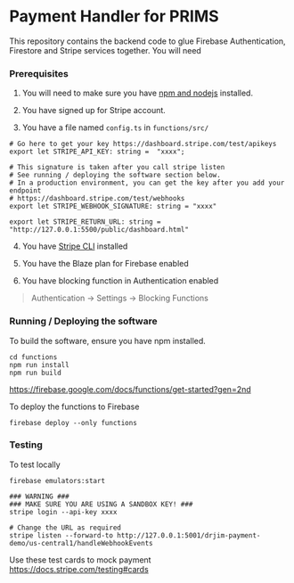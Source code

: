 # Payment Handler for PRIMS

This repository contains the backend code to glue Firebase Authentication, Firestore and Stripe services together. You will need 

### Prerequisites
1. You will need to make sure you have [npm and nodejs](https://nodejs.org/en) installed. 

2. You have signed up for Stripe account. 

3. You have a file named `config.ts` in `functions/src/`
```
# Go here to get your key https://dashboard.stripe.com/test/apikeys
export let STRIPE_API_KEY: string =  "xxxx";

# This signature is taken after you call stripe listen
# See running / deploying the software section below. 
# In a production environment, you can get the key after you add your endpoint
# https://dashboard.stripe.com/test/webhooks
export let STRIPE_WEBHOOK_SIGNATURE: string = "xxxx"

export let STRIPE_RETURN_URL: string = "http://127.0.0.1:5500/public/dashboard.html"
```

4. You have [Stripe CLI](https://docs.stripe.com/stripe-cli) installed

5. You have the Blaze plan for Firebase enabled

6. You have blocking function in Authentication enabled

> Authentication -> Settings -> Blocking Functions

### Running / Deploying the software

To build the software, ensure you have npm installed. 
```
cd functions
npm run install
npm run build
```
https://firebase.google.com/docs/functions/get-started?gen=2nd

To deploy the functions to Firebase
```
firebase deploy --only functions
```


### Testing 

To test locally
```
firebase emulators:start

### WARNING ###
### MAKE SURE YOU ARE USING A SANDBOX KEY! ###
stripe login --api-key xxxx

# Change the URL as required
stripe listen --forward-to http://127.0.0.1:5001/drjim-payment-demo/us-central1/handleWebhookEvents
```

Use these test cards to mock payment
https://docs.stripe.com/testing#cards
